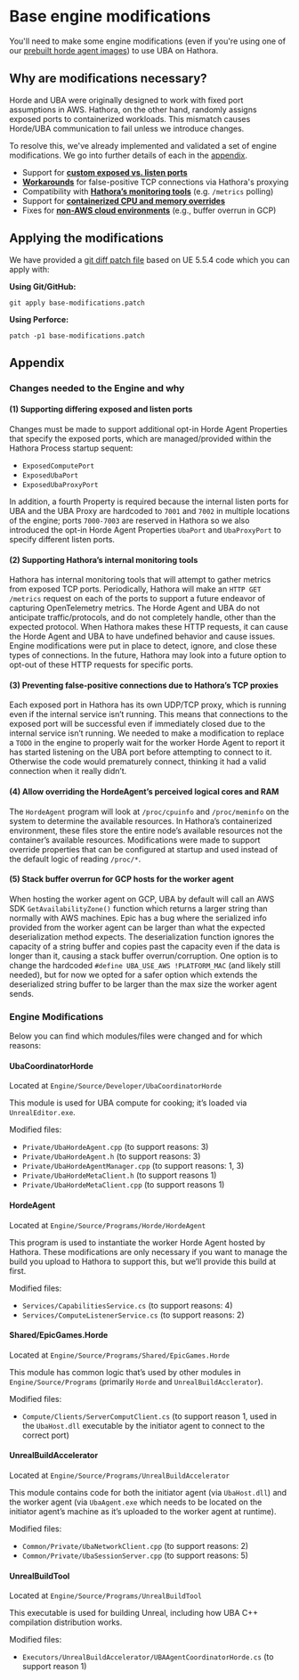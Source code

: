 # Base engine modifications

You'll need to make some engine modifications (even if you're using one of our [prebuilt horde agent images](../hathora-build/overview.md#using-prebuilt-images)) to use UBA on Hathora.

## Why are modifications necessary?

Horde and UBA were originally designed to work with fixed port assumptions in AWS. Hathora, on the other hand, randomly assigns exposed ports to containerized workloads. This mismatch causes Horde/UBA communication to fail unless we introduce changes.

To resolve this, we've already implemented and validated a set of engine modifications. We go into further details of each in the [appendix](#appendix).

- Support for [**custom exposed vs. listen ports**](#1-supporting-differing-exposed-and-listen-ports)
- [**Workarounds**](#3-preventing-false-positive-connections-due-to-hathoras-tcp-proxies) for false-positive TCP connections via Hathora's proxying
- Compatibility with [**Hathora’s monitoring tools**](#2-supporting-hathoras-internal-monitoring-tools) (e.g. `/metrics` polling)
- Support for [**containerized CPU and memory overrides**](#4-allow-overriding-the-hordeagents-perceived-logical-cores-and-ram)
- Fixes for [**non-AWS cloud environments**](#5-stack-buffer-overrun-for-gcp-hosts-for-the-worker-agent) (e.g., buffer overrun in GCP)

## Applying the modifications

We have provided a [git diff patch file](./base-modifications.patch) based on UE 5.5.4 code which you can apply with:

**Using Git/GitHub:**

```
git apply base-modifications.patch
```

**Using Perforce:**

```
patch -p1 base-modifications.patch
```

## Appendix

### Changes needed to the Engine and why

#### (1) Supporting differing exposed and listen ports

Changes must be made to support additional opt-in Horde Agent Properties that specify the exposed ports, which are managed/provided within the Hathora Process startup sequent:

- `ExposedComputePort`
- `ExposedUbaPort`
- `ExposedUbaProxyPort`

In addition, a fourth Property is required because the internal listen ports for UBA and the UBA Proxy are hardcoded to `7001` and `7002` in multiple locations of the engine; ports `7000-7003` are reserved in Hathora so we also introduced the opt-in Horde Agent Properties `UbaPort` and `UbaProxyPort` to specify different listen ports.

#### (2) Supporting Hathora’s internal monitoring tools

Hathora has internal monitoring tools that will attempt to gather metrics from exposed TCP ports. Periodically, Hathora will make an `HTTP GET /metrics`  request on each of the ports to support a future endeavor of capturing OpenTelemetry metrics. The Horde Agent and UBA do not anticipate traffic/protocols, and do not completely handle, other than the expected protocol. When Hathora makes these HTTP requests, it can cause the Horde Agent and UBA to have undefined behavior and cause issues. Engine modifications were put in place to detect, ignore, and close these types of connections. In the future, Hathora may look into a future option to opt-out of these HTTP requests for specific ports.

#### (3) Preventing false-positive connections due to Hathora’s TCP proxies

Each exposed port in Hathora has its own UDP/TCP proxy, which is running even if the internal service isn’t running. This means that connections to the exposed port will be successful even if immediately closed due to the internal service isn’t running. We needed to make a modification to replace a `TODO` in the engine to properly wait for the worker Horde Agent to report it has started listening on the UBA port before attempting to connect to it. Otherwise the code would prematurely connect, thinking it had a valid connection when it really didn’t.

#### (4) Allow overriding the HordeAgent’s perceived logical cores and RAM

The `HordeAgent` program will look at `/proc/cpuinfo` and `/proc/meminfo` on the system to determine the available resources. In Hathora’s containerized environment, these files store the entire node’s available resources not the container’s available resources. Modifications were made to support override properties that can be configured at startup and used instead of the default logic of reading `/proc/*`.

#### (5) Stack buffer overrun for GCP hosts for the worker agent

When hosting the worker agent on GCP, UBA by default will call an AWS SDK `GetAvailabilityZone()` function which returns a larger string than normally with AWS machines. Epic has a bug where the serialized info provided from the worker agent can be larger than what the expected deserialization method expects. The deserialization function ignores the capacity of a string buffer and copies past the capacity even if the data is longer than it, causing a stack buffer overrun/corruption. One option is to change the hardcoded `#define UBA_USE_AWS !PLATFORM_MAC` (and likely still needed), but for now we opted for a safer option which extends the deserialized string buffer to be larger than the max size the worker agent sends.

### Engine Modifications

Below you can find which modules/files were changed and for which reasons:

#### UbaCoordinatorHorde

Located at `Engine/Source/Developer/UbaCoordinatorHorde`

This module is used for UBA compute for cooking; it’s loaded via `UnrealEditor.exe`.

Modified files:

- `Private/UbaHordeAgent.cpp` (to support reasons: 3)
- `Private/UbaHordeAgent.h` (to support reasons: 3)
- `Private/UbaHordeAgentManager.cpp` (to support reasons: 1, 3)
- `Private/UbaHordeMetaClient.h` (to support reasons 1)
- `Private/UbaHordeMetaClient.cpp` (to support reasons 1)

#### HordeAgent

Located at `Engine/Source/Programs/Horde/HordeAgent`

This program is used to instantiate the worker Horde Agent hosted by Hathora. These modifications are only necessary if you want to manage the build you upload to Hathora to support this, but we’ll provide this build at first.

Modified files:

- `Services/CapabilitiesService.cs` (to support reasons: 4)
- `Services/ComputeListenerService.cs` (to support reasons: 2)

#### Shared/EpicGames.Horde

Located at `Engine/Source/Programs/Shared/EpicGames.Horde`

This module has common logic that’s used by other modules in `Engine/Source/Programs` (primarily `Horde` and `UnrealBuildAcclerator`).

Modified files:

- `Compute/Clients/ServerComputClient.cs` (to support reason 1, used in the `UbaHost.dll` executable by the initiator agent to connect to the correct port)

#### UnrealBuildAccelerator

Located at `Engine/Source/Programs/UnrealBuildAccelerator`

This module contains code for both the initiator agent (via `UbaHost.dll`) and the worker agent (via `UbaAgent.exe` which needs to be located on the initiator agent’s machine as it’s uploaded to the worker agent at runtime).

Modified files:

- `Common/Private/UbaNetworkClient.cpp` (to support reasons: 2)
- `Common/Private/UbaSessionServer.cpp` (to support reasons: 5)

#### UnrealBuildTool

Located at `Engine/Source/Programs/UnrealBuildTool`

This executable is used for building Unreal, including how UBA C++ compilation distribution works.

Modified files:

- `Executors/UnrealBuildAccelerator/UBAAgentCoordinatorHorde.cs` (to support reason 1)